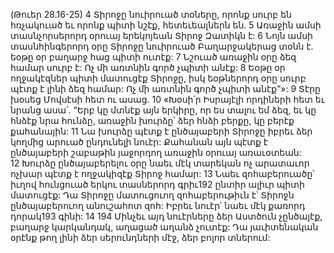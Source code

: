 (Թուեր 28.16-25)
4 Տիրոջը նուիրուած տօները, որոնք սուրբ են հռչակուած եւ որոնք պիտի նշէք, հետեւեալներն են. 5 Առաջին ամսի տասնչորսերորդ օրուայ երեկոյեան Տիրոջ Զատիկն է: 6 Նոյն ամսի տասնհինգերորդ օրը Տիրոջը նուիրուած Բաղարջակերաց տօնն է. եօթը օր բաղարջ հաց պիտի ուտէք: 7 Նշուած առաջին օրը ձեզ համար սուրբ է: Ոչ մի առտնին գործ չպիտի անէք: 8 Եօթը օր ողջակէզներ պիտի մատուցէք Տիրոջը, իսկ եօթներորդ օրը սուրբ պէտք է լինի ձեզ համար: Ոչ մի առտնին գործ չպիտի անէք”»:
9 Տէրը խօսեց Մովսէսի հետ ու ասաց. 10 «Խօսի՛ր Իսրայէլի որդիների հետ եւ նրանց ասա՛. “Երբ կը մտնէք այն երկիրը, որ ես տալու եմ ձեզ, եւ կը հնձէք նրա հունձը, առաջին խուրձը՝ ձեր հնձի բերքը, կը բերէք քահանային: 11 Նա խուրձը պէտք է ընծայաբերի Տիրոջը իբրեւ ձեր կողմից արուած ընդունելի նուէր: Քահանան այն պէտք է ընծայաբերի շաբաթին յաջորդող առաջին օրուայ առաւօտեան: 12 Խուրձը ընծայաբերելու օրը նաեւ մէկ տարեկան ոչ արատաւոր ոչխար պէտք է ողջակիզէք Տիրոջ համար: 13 Նաեւ զոհաբերուածը՝ իւղով հունցուած երկու տասներորդ գրիւ192 ընտիր ալիւր պիտի մատուցէք: Դա Տիրոջը մատուցուող զոհաբերութիւն է՝ Տիրոջն ընծայաբերուող անուշահոտ զոհ: Իբրեւ նուէր՝ նաեւ մէկ քառորդ դորակ193 գինի: 14 194 Մինչեւ այդ նուէրները ձեր Աստծուն չընծայէք, բաղարջ կարկանդակ, աղացած աղանձ չուտէք: Դա յաւիտենական օրէնք թող լինի ձեր սերունդների մէջ, ձեր բոլոր տներում:
